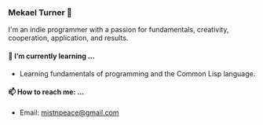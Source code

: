 ### Mekael Turner 👋
I'm an indie programmer with a passion for fundamentals, creativity, cooperation, application, and results.

#### 🌱 I’m currently learning ...
- Learning fundamentals of programming and the Common Lisp language.

#### 📫 How to reach me: ...
- Email: mistnpeace@gmail.com
<!--
**mekkamagnus/mekkamagnus** is a ✨ _special_ ✨ repository because its `README.md` (this file) appears on your GitHub profile.

Here are some ideas to get you started:

#### 🔭 I’m currently working on ...
- 👯 I’m looking to collaborate on ...
- 🤔 I’m looking for help with ...
- 💬 Ask me about ...
- 😄 Pronouns: ...
- ⚡ Fun fact: ...
-->
